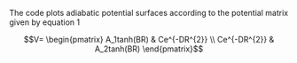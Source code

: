 The code plots adiabatic potential surfaces according to the potential matrix given by equation 1
```math
V= \begin{pmatrix}
  A_1tanh(BR) & Ce^{-DR^{2}} \\
  Ce^{-DR^{2}} & A_2tanh(BR)
\end{pmatrix}
```

